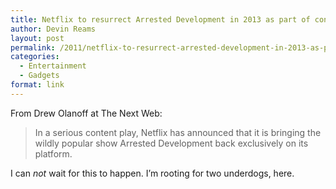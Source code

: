 ```yaml
---
title: Netflix to resurrect Arrested Development in 2013 as part of content play
author: Devin Reams
layout: post
permalink: /2011/netflix-to-resurrect-arrested-development-in-2013-as-part-of-content-play/
categories:
  - Entertainment
  - Gadgets
format: link
---
```

From Drew Olanoff at The Next Web:

> In a serious content play, Netflix has announced that it is bringing the wildly popular show Arrested Development back exclusively on its platform.

I can *not* wait for this to happen. I&#8217;m rooting for two underdogs, here.